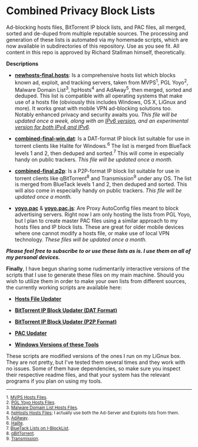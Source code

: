 # Combined Privacy Block Lists
Ad-blocking hosts files, BitTorrent IP block lists, and PAC files, all merged, sorted and de-duped from multiple reputable sources. The processing and generation of these lists is automated via my homemade scripts, which are now available in subdirectories of this repository. Use as you see fit. All content in this repo is approved by Richard Stallman himself, theoretically.

**Descriptions**

- [**newhosts-final.hosts**](https://github.com/bongochong/CombinedPrivacyBlockLists/raw/master/newhosts-final.hosts): Is a comprehensive hosts list which blocks known ad, exploit, and tracking servers, taken from MVPS<sup>1</sup>, PGL Yoyo<sup>2</sup>, Malware Domain List<sup>3</sup>, hpHosts<sup>4</sup> and AdAway<sup>5</sup>, then merged, sorted and deduped. This list is compatible with all operating systems that make use of a hosts file (obviously this includes Windows, OS X, LiGnux and more). It works great with mobile VPN ad-blocking solutions too. Notably enhanced privacy and security awaits you. _This file will be updated once a week, along with an [IPv6 version](https://github.com/bongochong/CombinedPrivacyBlockLists/raw/master/newhosts-final-IPv6.hosts), and an experimental [version for both IPv4 and IPv6](https://github.com/bongochong/CombinedPrivacyBlockLists/raw/master/newhosts-final-Dual.hosts)._

+ [**combined-final-win.dat**](https://github.com/bongochong/CombinedPrivacyBlockLists/raw/master/combined-final-win.dat): Is a DAT-format IP block list suitable for use in torrent clients like Halite for Windows.<sup>6</sup> The list is merged from BlueTack levels 1 and 2, then deduped and sorted.<sup>7</sup> This will come in especially handy on public trackers. _This file will be updated once a month._

* [**combined-final.p2p**](https://github.com/bongochong/CombinedPrivacyBlockLists/raw/master/combined-final.p2p): Is a P2P-format IP block list suitable for use in torrent clients like qBitTorrent<sup>8</sup> and Transmission<sup>9</sup> under any OS. The list is merged from BlueTack levels 1 and 2, then deduped and sorted. This will also come in especially handy on public trackers. _This file will be updated once a month._

+ [**yoyo.pac**](https://github.com/bongochong/CombinedPrivacyBlockLists/raw/master/yoyo.pac) & [**yoyo.pac.js**](https://github.com/bongochong/CombinedPrivacyBlockLists/raw/master/yoyo.pac.js): Are Proxy AutoConfig files meant to block advertising servers. Right now I am only hosting the lists from PGL Yoyo, but I plan to create master PAC files using a similar approach to my hosts files and IP block lists. These are great for older mobile devices where one cannot modify a hosts file, or make use of local VPN technology. _These files will be updated once a month._

***Please feel free to subscribe to or use these lists as is. I use them on all of my personal devices.***

**Finally**, I have begun sharing some rudimentarily interactive versions of the scripts that I use to generate these files on my main machine. Should you wish to utilize them in order to make your own lists from different sources, the currently working scripts are available here:  
+ [**Hosts File Updater**](/HostsUpdater/)

* [**BitTorrent IP Block Updater (DAT Format)**](/IPBlockUpdaterDAT/)

- [**BitTorrent IP Block Updater (P2P Format)**](/IPBlockUpdaterP2P/)

+ [**PAC Updater**](/PACupdater/)

- [**Windows Versions of these Tools**](/WindowsUtils/)

These scripts are modified versions of the ones I run on my LiGnux box. They are not pretty, but I've tested them several times and they work with no issues. Some of them have dependencies, so make sure you inspect their respective readme files, and that your system has the relevant programs if you plan on using my tools. 

---

<sup>1. [MVPS Hosts Files](http://winhelp2002.mvps.org/). </sup> <br>
<sup>2. [PGL Yoyo Hosts Files](http://pgl.yoyo.org/adservers/). </sup> <br>
<sup>3. [Malware Domain List Hosts Files](http://www.malwaredomainlist.com/). </sup> <br>
<sup>4. [hpHosts Hosts Files](http://hosts-file.net/); I actually use both the Ad-Server and Exploits lists from them.</sup> <br>
<sup>5. [AdAway](https://adaway.org/). </sup> <br>
<sup>6. [Halite](https://www.fosshub.com/Halite.html). </sup> <br>
<sup>7. [BlueTack Lists on I-BlockList](https://www.iblocklist.com/lists). </sup> <br>
<sup>8. [qBitTorrent](https://www.qbittorrent.org/). </sup> <br>
<sup>9. [Transmission](https://transmissionbt.com/). </sup> <br>
